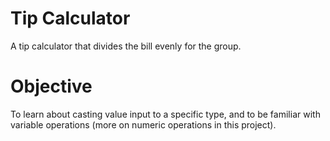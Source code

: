 # Tip Calculator
A tip calculator that divides the bill evenly for the group.

# Objective
To learn about casting value input to a specific type, and to be familiar with variable operations (more on numeric operations in this project).
